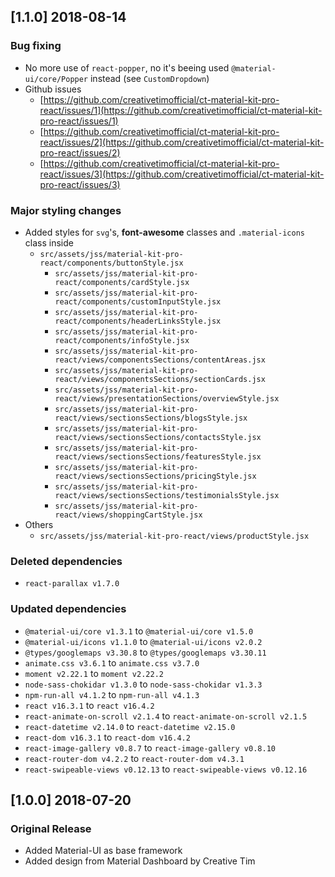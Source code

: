 ## [1.1.0] 2018-08-14
### Bug fixing
- No more use of `react-popper`, no it's beeing used `@material-ui/core/Popper` instead (see `CustomDropdown`)
- Github issues
  - [https://github.com/creativetimofficial/ct-material-kit-pro-react/issues/1](https://github.com/creativetimofficial/ct-material-kit-pro-react/issues/1)
  - [https://github.com/creativetimofficial/ct-material-kit-pro-react/issues/2](https://github.com/creativetimofficial/ct-material-kit-pro-react/issues/2)
  - [https://github.com/creativetimofficial/ct-material-kit-pro-react/issues/3](https://github.com/creativetimofficial/ct-material-kit-pro-react/issues/3)
### Major styling changes
- Added styles for `svg`'s, **font-awesome** classes and `.material-icons` class inside
  - `src/assets/jss/material-kit-pro-react/components/buttonStyle.jsx`
	- `src/assets/jss/material-kit-pro-react/components/cardStyle.jsx`
	- `src/assets/jss/material-kit-pro-react/components/customInputStyle.jsx`
	- `src/assets/jss/material-kit-pro-react/components/headerLinksStyle.jsx`
	- `src/assets/jss/material-kit-pro-react/components/infoStyle.jsx`
	- `src/assets/jss/material-kit-pro-react/views/componentsSections/contentAreas.jsx`
	- `src/assets/jss/material-kit-pro-react/views/componentsSections/sectionCards.jsx`
	- `src/assets/jss/material-kit-pro-react/views/presentationSections/overviewStyle.jsx`
	- `src/assets/jss/material-kit-pro-react/views/sectionsSections/blogsStyle.jsx`
	- `src/assets/jss/material-kit-pro-react/views/sectionsSections/contactsStyle.jsx`
	- `src/assets/jss/material-kit-pro-react/views/sectionsSections/featuresStyle.jsx`
	- `src/assets/jss/material-kit-pro-react/views/sectionsSections/pricingStyle.jsx`
	- `src/assets/jss/material-kit-pro-react/views/sectionsSections/testimonialsStyle.jsx`
	- `src/assets/jss/material-kit-pro-react/views/shoppingCartStyle.jsx`
- Others
  - `src/assets/jss/material-kit-pro-react/views/productStyle.jsx`
### Deleted dependencies
- `react-parallax v1.7.0`
### Updated dependencies
- `@material-ui/core v1.3.1` to `@material-ui/core v1.5.0`
- `@material-ui/icons v1.1.0` to `@material-ui/icons v2.0.2`
- `@types/googlemaps v3.30.8` to `@types/googlemaps v3.30.11`
- `animate.css v3.6.1` to `animate.css v3.7.0`
- `moment v2.22.1` to `moment v2.22.2`
- `node-sass-chokidar v1.3.0` to `node-sass-chokidar v1.3.3`
- `npm-run-all v4.1.2` to `npm-run-all v4.1.3`
- `react v16.3.1` to `react v16.4.2`
- `react-animate-on-scroll v2.1.4` to `react-animate-on-scroll v2.1.5`
- `react-datetime v2.14.0` to `react-datetime v2.15.0`
- `react-dom v16.3.1` to `react-dom v16.4.2`
- `react-image-gallery v0.8.7` to `react-image-gallery v0.8.10`
- `react-router-dom v4.2.2` to `react-router-dom v4.3.1`
- `react-swipeable-views v0.12.13` to `react-swipeable-views v0.12.16`

## [1.0.0] 2018-07-20
### Original Release
- Added Material-UI as base framework
- Added design from Material Dashboard by Creative Tim
